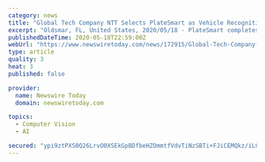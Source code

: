 ```yaml
---
category: news
title: "Global Tech Company NTT Selects PlateSmart as Vehicle Recognition Vendor"
excerpt: "Oldsmar, FL, United States, 2020/05/18 - PlateSmart completes vetting process to provide ALPR-based vehicle recognition solutions to NTT customers - NTT.co.jp / PlateSmart.com."
publishedDateTime: 2020-05-18T22:59:00Z
webUrl: "https://www.newswiretoday.com/news/172915/Global-Tech-Company-NTT-Selects-PlateSmart-as-Vehicle-Recognition-Vendor/"
type: article
quality: 3
heat: 3
published: false

provider:
  name: Newswire Today
  domain: newswiretoday.com

topics:
  - Computer Vision
  - AI

secured: "ypi9ztPXS0Q26LrvO0XSEkGpBDfbeHZOmmtfVdvTiNzSBTi+FJiCEMQkz/iLCQWmsP39vPvKAcrtPF5D9Bly2Ix7v/3fvgVn0P1lYDkSFgvZYGGZrHM43/MECFB631KUK1rVNtk/ESHLf8mI85+3Mu0LhwjYci3ToK46I+byNTgtT6OWIaWctN2RSvQ4sNT4pOTNKRMqT9pLaGokxM04pEJg5EvRjuCHAkqUKUTEr/nnWH81FOYhPnKhKcUzwgkNFeDJFlVjFFp+r2z7kLDaNtgtNpZMZGiIRY8oLsQVM846jsuhbTs7sZxdF8yC3gN6j+5vrZX5PVdI7GEePEvVMDRMG3SpfgcsCoyulO1genRNOLFbwfhEiTik/cQtTSB3h3X5wMTFI7HYFBFXbsLZBbF+uZ9JS8O0sikYUdU8MH0jTMIukaLbiS/tlQeaPMpsGm/Cr3/9gXXSyF2nidK4/+U1Uvvw4PZq5f7NoUOlfn8=;nYSddJNoeFDEaQ73DLtyng=="
---
```


